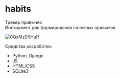 # habits
Трекер привычек    
Инструмент для формирования полезных привычек.    

![0QxMzD0HuR](https://user-images.githubusercontent.com/60538860/128242354-ab929bf0-4ab1-4040-a0e2-45781d4feee1.gif)


Средства разработки: 
- Python, Django
- JS
- HTML/CSS
- SQLite3
